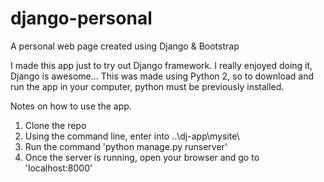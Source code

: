 # django-personal
A personal web page created using Django &amp; Bootstrap

I made this app just to try out Django framework. I really enjoyed doing it, Django is awesome...
This was made using Python 2, so to download and run the app in your computer, python must be previously installed.

Notes on how to use the app.
1. Clone the repo
2. Using the command line, enter into ..\dj-app\mysite\
3. Run the command 'python manage.py runserver'
4. Once the server is running, open your browser and go to 'localhost:8000'
